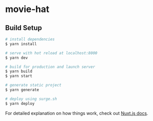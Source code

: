 # movie-hat

## Build Setup

```bash
# install dependencies
$ yarn install

# serve with hot reload at localhost:8000
$ yarn dev

# build for production and launch server
$ yarn build
$ yarn start

# generate static project
$ yarn generate

# deploy using surge.sh
$ yarn deploy
```

For detailed explanation on how things work, check out [Nuxt.js docs](https://nuxtjs.org).
